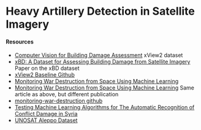 # Heavy Artillery Detection in Satellite Imagery

#### Resources
 - [Computer Vision for Building Damage Assessment](https://xview2.org/)
	xView2 dataset
 - [xBD: A Dataset for Assessing Building Damage from Satellite Imagery](https://arxiv.org/abs/1911.09296)
	Paper on the xBD dataset
 - [xView2 Baseline Github](https://github.com/DIUx-xView/xView2_baseline)
 - [Monitoring War Destruction from Space Using Machine Learning](https://www.pnas.org/doi/pdf/10.1073/pnas.2025400118)
 - [Monitoring War Destruction from Space Using Machine Learning](https://digitalcommons.chapman.edu/cgi/viewcontent.cgi?article=1264&context=economics_articles)
	Same article as above, but different publication
 - [monitoring-war-destruction github](https://github.com/monitoring-war-destruction/Syria-First-Stage)
 - [Testing Machine Learning Algorithms for The Automatic Recognition of Conflict Damage in Syria](https://www.aaas.org/sites/default/files/2018-11/Damage_Automated.pdf)
 - [UNOSAT Aleppo Dataset](https://unosat.org/products/1062)
